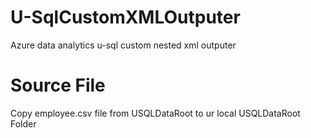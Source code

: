 # U-SqlCustomXMLOutputer
Azure data analytics u-sql custom nested xml outputer
# Source File
Copy employee.csv file from USQLDataRoot to ur local USQLDataRoot Folder
